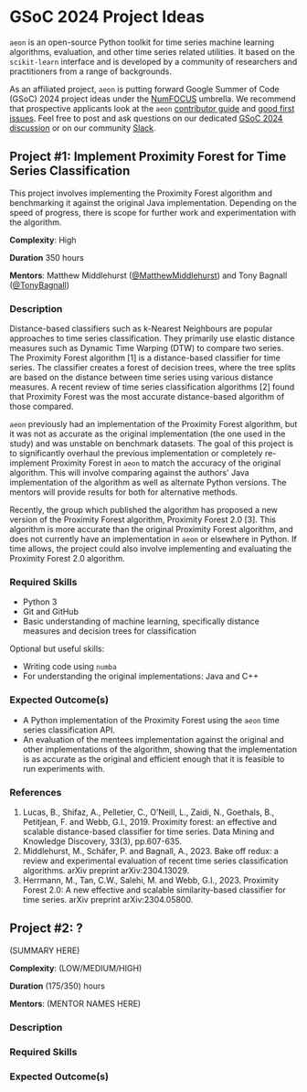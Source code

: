 # GSoC 2024 Project Ideas

`aeon` is an open-source Python toolkit for time series machine learning algorithms, 
evaluation, and other time series related utilities. It based on the `scikit-learn` 
interface and is developed by a community of researchers and practitioners from a range 
of backgrounds.

As an affiliated project, `aeon` is putting forward Google Summer of Code (GSoC) 2024
project ideas under the [NumFOCUS](https://numfocus.org/) umbrella. We recommend that
prospective applicants look at the `aeon` [contributor guide](https://www.aeon-toolkit.org/en/stable/contributing.html#)
and [good first issues](https://github.com/aeon-toolkit/aeon/issues?q=is%3Aissue+is%3Aopen+label%3A%22good+first+issue%22). 
Feel free to post and ask questions on our dedicated [GSoC 2024 discussion](https://github.com/aeon-toolkit/aeon/discussions/1121)
or on our community [Slack](https://join.slack.com/t/aeon-toolkit/shared_invite/zt-22vwvut29-HDpCu~7VBUozyfL_8j3dLA).

## Project #1: Implement Proximity Forest for Time Series Classification

This project involves implementing the Proximity Forest algorithm and benchmarking it 
against the original Java implementation. Depending on the speed of progress, there is 
scope for further work and experimentation with the algorithm.

__Complexity__: High

__Duration__ 350 hours

__Mentors__: Matthew Middlehurst ([@MatthewMiddlehurst](https://github.com/MatthewMiddlehurst)) 
and Tony Bagnall ([@TonyBagnall](https://github.com/TonyBagnall))

### Description

Distance-based classifiers such as k-Nearest Neighbours are popular approaches to time 
series classification. They primarily use elastic distance measures such as Dynamic Time 
Warping (DTW) to compare two series. The Proximity Forest algorithm [1] is a 
distance-based classifier for time series. The classifier creates a forest of decision
trees, where the tree splits are based on the distance between time series using 
various distance measures. A recent review of time series classification algorithms [2] 
found that Proximity Forest was the most accurate distance-based algorithm of those 
compared.

`aeon` previously had an implementation of the Proximity Forest algorithm, but it was 
not as accurate as the original implementation (the one used in the study) and was 
unstable on benchmark datasets. The goal of this project is to significantly overhaul 
the previous implementation or completely re-implement Proximity Forest in `aeon` to 
match the accuracy of the original algorithm. This will involve comparing against the 
authors' Java implementation of the algorithm as well as alternate Python versions. 
The mentors will provide results for both for alternative methods. 

Recently, the group which published the algorithm has proposed a new version of the 
Proximity Forest algorithm, Proximity Forest 2.0 [3]. This algorithm is more accurate 
than the original Proximity Forest algorithm, and does not currently have an 
implementation in `aeon` or elsewhere in Python. If time allows, the project could also 
involve implementing and evaluating the Proximity Forest 2.0 algorithm.

### Required Skills

- Python 3
- Git and GitHub
- Basic understanding of machine learning, specifically distance measures and 
decision trees for classification

Optional but useful skills:
- Writing code using `numba`
- For understanding the original implementations: Java and C++

### Expected Outcome(s)

- A Python implementation of the Proximity Forest using the `aeon` time series 
classification API.
- An evaluation of the mentees implementation against the original and other
implementations of the algorithm, showing that the implementation is as accurate as the
original and efficient enough that it is feasible to run experiments with.

### References

1. Lucas, B., Shifaz, A., Pelletier, C., O’Neill, L., Zaidi, N., Goethals,
B., Petitjean, F. and Webb, G.I., 2019. Proximity forest: an effective and scalable
distance-based classifier for time series. Data Mining and Knowledge Discovery, 33(3),
pp.607-635.
2. Middlehurst, M., Schäfer, P. and Bagnall, A., 2023. Bake off redux: a review and
experimental evaluation of recent time series classification algorithms. arXiv preprint
arXiv:2304.13029.
3. Herrmann, M., Tan, C.W., Salehi, M. and Webb, G.I., 2023. Proximity Forest 2.0: A
new effective and scalable similarity-based classifier for time series. arXiv
preprint arXiv:2304.05800.

## Project #2: ?

(SUMMARY HERE)

__Complexity__: (LOW/MEDIUM/HIGH)

__Duration__ (175/350) hours

__Mentors__: (MENTOR NAMES HERE)

### Description



### Required Skills



### Expected Outcome(s)


